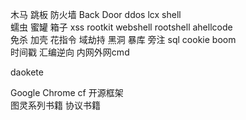 木马  跳板   防火墙  Back Door
 ddos  lcx shell  
蠕虫  蜜罐  箱子     xss  rootkit  webshell  rootshell   ahellcode   
免杀  加壳   花指令  域劫持    黑洞 暴库  旁注 sql      cookie boom  
时间戳   汇编逆向  内网外网cmd

daokete

Google Chrome  cf  开源框架    
图灵系列书籍   协议书籍


